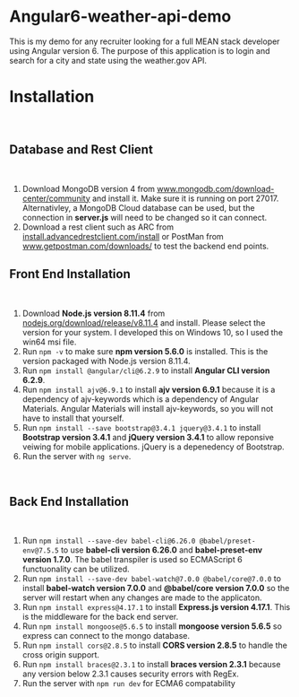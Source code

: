 <h1>Angular6-weather-api-demo</h1>
<p>This is my demo for any recruiter looking for a full MEAN stack developer using Angular version 6. The purpose of this application is to login and search for a city and state using the weather.gov API.</p>

<h1>Installation</h1>
<br>
<h2>Database and Rest Client</h2>
<br>
<ol>
<li>Download MongoDB version 4 from <a href="https://www.mongodb.com/download-center/community">www.mongodb.com/download-center/community</a> and install it. Make sure it is running on port 27017. Alternativley, a MongoDB Cloud database can be used, but the connection in <strong>server.js</strong> will need to be changed so it can connect.</li>
<li>Download a rest client such as ARC from <a href="https://install.advancedrestclient.com/install">install.advancedrestclient.com/install</a> or PostMan from <a href="https://www.getpostman.com/downloads/">www.getpostman.com/downloads/</a> to test the backend end points.</li>
</ol>
<h2>Front End Installation</h2>
<br>
<ol>
<li>Download <strong>Node.js version 8.11.4</strong> from <a href="https://nodejs.org/download/release/v8.11.4/">nodejs.org/download/release/v8.11.4</a> and install. Please select the version for your system. I developed this on Windows 10, so I used the win64 msi file.</li>
<li>Run <code>npm -v</code> to make sure <strong>npm version 5.6.0</strong> is installed. This is the version packaged with Node.js version 8.11.4.</li>
<li>Run <code>npm install @angular/cli@6.2.9</code> to install <strong>Angular CLI version 6.2.9</strong>.</li>
<li>Run <code>npm install ajv@6.9.1</code> to install <strong>ajv version 6.9.1</strong> because it is a dependency of ajv-keywords which is a dependency of Angular Materials. Angular Materials will install ajv-keywords, so you will not have to install that yourself.</li>
<li>Run <code>npm install --save bootstrap@3.4.1 jquery@3.4.1</code> to install <strong>Bootstrap version 3.4.1</strong> and <strong>jQuery version 3.4.1</strong> to allow reponsive veiwing for mobile applications. jQuery is a depenedency of Bootstrap.</li>
<li>Run the server with <code>ng serve</code>.</li>
</ol>
<br>
<h2>Back End Installation</h2>
<br>
<ol>
<li>Run <code>npm install --save-dev babel-cli@6.26.0 @babel/preset-env@7.5.5</code> to use <strong> babel-cli version 6.26.0</strong> and <strong> babel-preset-env version 1.7.0</strong>. The babel transpiler is used so ECMAScript 6 functuonality can be utilized.</li>
<li>Run <code>npm install --save-dev babel-watch@7.0.0 @babel/core@7.0.0</code> to install <strong>babel-watch version 7.0.0</strong> and <strong>@babel/core version 7.0.0</strong> so the server will restart when any changes are made to the applicaton.</li>
<li>Run <code>npm install express@4.17.1</code> to install <strong>Express.js version 4.17.1</strong>. This is the middleware for the back end server.</li>
<li>Run <code>npm install mongoose@5.6.5</code> to install <strong>mongoose version 5.6.5</strong> so express can connect to the mongo database.</li>
<li>Run <code>npm install cors@2.8.5</code> to install <strong>CORS version 2.8.5</strong> to handle the cross origin support.</li>
<li>Run <code>npm install braces@2.3.1</code> to install <strong>braces version 2.3.1</strong> because any version below 2.3.1 causes security errors with RegEx.</li>
<li>Run the server with <code>npm run dev</code> for ECMA6 compatability</li>
</ol>
